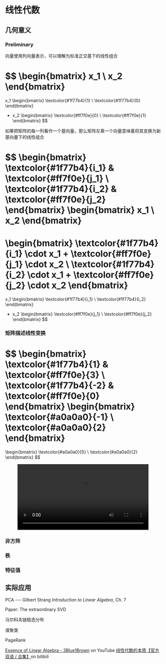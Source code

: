 # 线性代数

<link rel="stylesheet" href="/notes/katex.min.css">

## 几何意义

### Preliminary

向量使用列向量表示，可以理解为标准正交基下的线性组合

$$
\begin{bmatrix}
    x_1 \\
    x_2
\end{bmatrix}
=
x_1
\begin{bmatrix}
    \textcolor{#1f77b4}{1} \\
    \textcolor{#1f77b4}{0}
\end{bmatrix}
+ x_2
\begin{bmatrix}
    \textcolor{#ff7f0e}{0} \\
    \textcolor{#ff7f0e}{1}
\end{bmatrix}
$$

如果把矩阵的每一列看作一个基向量，那么矩阵左乘一个向量意味着将其变换为新基向量下的线性组合

$$
\begin{bmatrix}
    \textcolor{#1f77b4}{i_1} & \textcolor{#ff7f0e}{j_1} \\
    \textcolor{#1f77b4}{i_2} & \textcolor{#ff7f0e}{j_2}
\end{bmatrix}
\begin{bmatrix}
    x_1 \\
    x_2
\end{bmatrix}
=
\begin{bmatrix}
    \textcolor{#1f77b4}{i_1} \cdot x_1 + \textcolor{#ff7f0e}{j_1} \cdot x_2 \\
    \textcolor{#1f77b4}{i_2} \cdot x_1 + \textcolor{#ff7f0e}{j_2} \cdot x_2
\end{bmatrix}
=
x_1
\begin{bmatrix}
    \textcolor{#1f77b4}{i_1} \\
    \textcolor{#1f77b4}{i_2}
\end{bmatrix}
+ x_2
\begin{bmatrix}
    \textcolor{#ff7f0e}{j_1} \\
    \textcolor{#ff7f0e}{j_2}
\end{bmatrix}
$$

### 矩阵描述线性变换

$$
\begin{bmatrix}
    \textcolor{#1f77b4}{1}  & \textcolor{#ff7f0e}{3} \\
    \textcolor{#1f77b4}{-2} & \textcolor{#ff7f0e}{0}
\end{bmatrix}
\begin{bmatrix}
    \textcolor{#a0a0a0}{-1} \\
    \textcolor{#a0a0a0}{2}
\end{bmatrix}
=
\begin{bmatrix}
    \textcolor{#a0a0a0}{5} \\
    \textcolor{#a0a0a0}{2}
\end{bmatrix}
$$

<figure>
    <video controls width="100%">
        <source src="./linear-algebra/linear-transformation1.mp4">
    </video>
</figure>

### 非方阵

### 秩

### 特征值

## 实际应用

PCA --- Gilbert Strang *Introduction to Linear Algebra*, Ch. 7

Paper: The extraordinary SVD

马尔科夫链稳态分布

谱聚类

PageRank

[Essence of Linear Algebra - 3Blue1Brown](https://www.youtube.com/playlist?list=PLZHQObOWTQDPD3MizzM2xVFitgF8hE_ab) on YouTube
[线性代数的本质【官方双语 / 合集】](https://www.bilibili.com/video/BV1ys411472E)on bilibili
